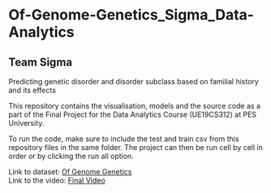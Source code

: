 # Of-Genome-Genetics_Sigma_Data-Analytics
## Team Sigma 
Predicting genetic disorder and disorder subclass based on familial history and its effects

This repository contains the visualisation, models and  the source code as a part of the Final Project for the Data Analytics Course (UE19CS312) at PES University.

To run the code, make sure to include the test and train csv from this repository files in the same folder. The project can then be run cell by cell in order or by clicking the run all option.


Link to dataset: [Of Genome Genetics](https://www.kaggle.com/aryarishabh/of-genomes-and-genetics-hackerearth-ml-challenge)
<br/>Link to the video: [Final Video](https://drive.google.com/file/d/1s6c2P6uMhr8yOOZ62fS2h5Wx0dGasc9p/view?usp=sharing)
